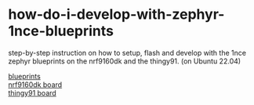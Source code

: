 # how-do-i-develop-with-zephyr-1nce-blueprints
step-by-step instruction on how to setup, flash and develop with the 1nce zephyr blueprints on the nrf9160dk and the thingy91. (on Ubuntu 22.04)

[blueprints](https://help.1nce.com/dev-hub/docs/sdk-blueprints-zephyr)  
[nrf9160dk board](https://www.nordicsemi.com/-/media/Software-and-other-downloads/Product-Briefs/nRF9160-DK-product-brief.pdf)  
[thingy91 board](https://www.nordicsemi.com/-/media/Software-and-other-downloads/Product-Briefs/Nordic-Thingy-91-PB.pdf)  
